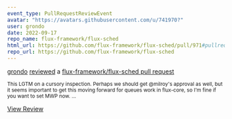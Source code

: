 ```yaml
---
event_type: PullRequestReviewEvent
avatar: "https://avatars.githubusercontent.com/u/741970?"
user: grondo
date: 2022-09-17
repo_name: flux-framework/flux-sched
html_url: https://github.com/flux-framework/flux-sched/pull/971#pullrequestreview-1111454443
repo_url: https://github.com/flux-framework/flux-sched
---
```


<a href='https://github.com/grondo' target='_blank'>grondo</a> <a href='https://github.com/flux-framework/flux-sched/pull/971#pullrequestreview-1111454443' target='_blank'>reviewed</a> a <a href='https://github.com/flux-framework/flux-sched/pull/971' target='_blank'>flux-framework/flux-sched pull request</a>

<small>This LGTM on a cursory inspection. Perhaps we should get @milroy's approval as well, but it seems important to get this moving forward for queues work in flux-core, so I'm fine if you want to set MWP now. ...</small>

<a href='https://github.com/flux-framework/flux-sched/pull/971#pullrequestreview-1111454443' target='_blank'>View Review</a>